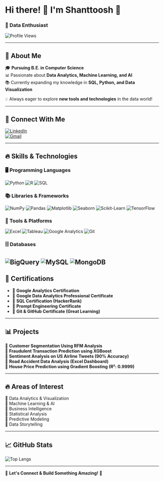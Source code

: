 # Hi there! 👋 I'm **Shanttoosh** 🚀

### 🌟 Data Enthusiast 

![Profile Views](https://komarev.com/ghpvc/?username=shanttoosh&style=flat-square&color=blue)

---

## 🚀 About Me

🎓 **Pursuing B.E. in Computer Science**  
📊 Passionate about **Data Analytics, Machine Learning, and AI**  
📚 Currently expanding my knowledge in **SQL, Python, and Data Visualization**

💡 Always eager to explore **new tools and technologies** in the data world!

---

## 💼 Connect With Me

[![LinkedIn](https://img.shields.io/badge/-LinkedIn-blue?style=flat&logo=Linkedin&logoColor=white)](https://www.linkedin.com/in/shanttoosh-v-470484289/)  
[![Gmail](https://img.shields.io/badge/-Email-red?style=flat&logo=gmail&logoColor=white)](mailto:Shanttoosh@gmail.com)

---

## 🔥 Skills & Technologies

### 🖥️ Programming Languages
![Python](https://img.shields.io/badge/Python-3776AB?style=for-the-badge&logo=python&logoColor=white)
![R](https://img.shields.io/badge/R-276DC3?style=for-the-badge&logo=r&logoColor=white)
![SQL](https://img.shields.io/badge/SQL-4479A1?style=for-the-badge&logo=mysql&logoColor=white)

### 📚 Libraries & Frameworks
![NumPy](https://img.shields.io/badge/NumPy-013243?style=for-the-badge&logo=numpy&logoColor=white)
![Pandas](https://img.shields.io/badge/Pandas-150458?style=for-the-badge&logo=pandas&logoColor=white)
![Matplotlib](https://img.shields.io/badge/Matplotlib-11557C?style=for-the-badge&logo=python&logoColor=white)
![Seaborn](https://img.shields.io/badge/Seaborn-3776AB?style=for-the-badge&logo=python&logoColor=white)
![Scikit-Learn](https://img.shields.io/badge/Scikit--Learn-F7931E?style=for-the-badge&logo=scikitlearn&logoColor=white)
![TensorFlow](https://img.shields.io/badge/TensorFlow-FF6F00?style=for-the-badge&logo=tensorflow&logoColor=white)

### 🔧 Tools & Platforms
![Excel](https://img.shields.io/badge/Microsoft%20Excel-217346?style=for-the-badge&logo=microsoft-excel&logoColor=white)
![Tableau](https://img.shields.io/badge/Tableau-E97627?style=for-the-badge&logo=tableau&logoColor=white)
![Google Analytics](https://img.shields.io/badge/Google%20Analytics-E37400?style=for-the-badge&logo=google-analytics&logoColor=white)
![Git](https://img.shields.io/badge/Git-F05032?style=for-the-badge&logo=git&logoColor=white)

### 🗄️ Databases
![BigQuery](https://img.shields.io/badge/BigQuery-669DF6?style=for-the-badge&logo=google-cloud&logoColor=white)
![MySQL](https://img.shields.io/badge/MySQL-4479A1?style=for-the-badge&logo=mysql&logoColor=white)
![MongoDB](https://img.shields.io/badge/MongoDB-4EA94B?style=for-the-badge&logo=mongodb&logoColor=white)
---

## 📌 Certifications

- 🏅 **Google Analytics Certification**
- 🏅 **Google Data Analytics Professional Certificate**
- 🏅 **SQL Certification (HackerRank)**
- 🏅 **Prompt Engineering Certificate**
- 🏅 **Git & GitHub Certificate (Great Learning)**

---

## 📊 Projects

🔹 **Customer Segmentation Using RFM Analysis**  
🔹 **Fraudulent Transaction Prediction using XGBoost**  
🔹 **Sentiment Analysis on US Airline Tweets (90% Accuracy)**  
🔹 **Road Accident Data Analysis (Excel Dashboard)**  
🔹 **House Price Prediction using Gradient Boosting (R²: 0.9999)**

---

## 🔥 Areas of Interest

📌 Data Analytics & Visualization  
📌 Machine Learning & AI  
📌 Business Intelligence  
📌 Statistical Analysis  
📌 Predictive Modeling  
📌 Data Storytelling

---

## 📈 GitHub Stats

![Top Langs](https://github-readme-stats.vercel.app/api/top-langs/?username=shanttoosh&layout=compact&theme=radical)

---

🚀 **Let's Connect & Build Something Amazing!** 🚀
